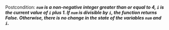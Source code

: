 Postcondition: ***`num` is a non-negative integer greater than or equal to 4, `i` is the current value of `i` plus 1. If `num` is divisible by `i`, the function returns False. Otherwise, there is no change in the state of the variables `num` and `i`.***